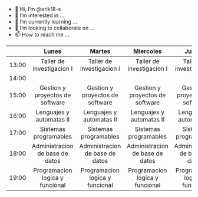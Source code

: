 - 👋 Hi, I’m @erik18-s
- 👀 I’m interested in ...
- 🌱 I’m currently learning ...
- 💞️ I’m looking to collaborate on ...
- 📫 How to reach me ...

<!---
erik18-s/erik18-s is a ✨ special ✨ repository because its `README.md` (this file) appears on your GitHub profile.
You can click the Preview link to take a look at your changes.
--->

|       |              Lunes              |              Martes             |            Miercoles            |              Jueves             |             Viernes             |   |
|-------|:-------------------------------:|:-------------------------------:|:-------------------------------:|:-------------------------------:|:-------------------------------:|---|
| 13:00 |    Taller de investigacion I    |    Taller de investigacion I    |    Taller de investigacion I    |    Taller de investigacion I    |    Taller de investigacion I    |   |
| 14:00 |                                 |                                 |                                 |                                 |                                 |   |
| 15:00 | Gestion y proyectos de software | Gestion y proyectos de software | Gestion y proyectos de software | Gestion y proyectos de software | Gestion y proyectos de software |   |
| 16:00 | Lenguajes y automatas II        | Lenguajes y automatas II        | Lenguajes y automatas II        | Lenguajes y automatas II        | Lenguajes y automatas II        |   |
| 17:00 |      Sistemas programables      |      Sistemas programables      |      Sistemas programables      |      Sistemas programables      |                                 |   |
| 18:00 | Administracion de base de datos | Administracion de base de datos | Administracion de base de datos | Administracion de base de datos | Administracion de base de datos |   |
| 19:00 | Programacion logica y funcional | Programacion logica y funcional | Programacion logica y funcional | Programacion logica y funcional |                                 |   |
